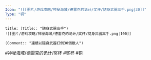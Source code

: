 ```yaml
---
Icon: "![[图片/游戏攻略/神秘海域/德雷克的诡计/奖杯/隨身武器高手.png|30]]"
Type: "铜"
---
```

```ad-common-bronze-trophy
title: (Title:: "隨身武器高手")
![[图片/游戏攻略/神秘海域/德雷克的诡计/奖杯/隨身武器高手.png|100]]

(Comment:: "連續以隨身武器打倒30個敵人")
```

#神秘海域/德雷克的诡计/奖杯 #奖杯 #铜
